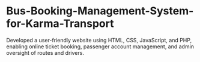 # Bus-Booking-Management-System-for-Karma-Transport
Developed a user-friendly website using HTML, CSS, JavaScript, and PHP, enabling online ticket booking, passenger account management, and admin oversight of routes and drivers.
